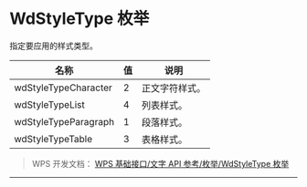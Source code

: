 # WdStyleType 枚举

指定要应用的样式类型。

| 名称                 | 值  | 说明           |
|----------------------|-----|----------------|
| wdStyleTypeCharacter | 2   | 正文字符样式。 |
| wdStyleTypeList      | 4   | 列表样式。     |
| wdStyleTypeParagraph | 1   | 段落样式。     |
| wdStyleTypeTable     | 3   | 表格样式。     |

> WPS 开发文档： [WPS 基础接口/文字 API 参考/枚举/WdStyleType 枚举](https://qn.cache.wpscdn.cn/encs/doc/office_v19/topics/WPS%20%E5%9F%BA%E7%A1%80%E6%8E%A5%E5%8F%A3/%E6%96%87%E5%AD%97%20API%20%E5%8F%82%E8%80%83/%E6%9E%9A%E4%B8%BE/WdStyleType%20%E6%9E%9A%E4%B8%BE.html)

------------------------------------------------------------------------

